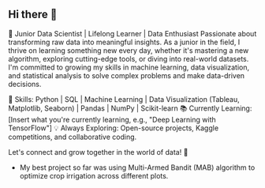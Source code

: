 ## Hi there 👋

🌱 Junior Data Scientist | Lifelong Learner | Data Enthusiast
Passionate about transforming raw data into meaningful insights. As a junior in the field, I thrive on learning something new every day, whether it's mastering a new algorithm, exploring cutting-edge tools, or diving into real-world datasets. I'm committed to growing my skills in machine learning, data visualization, and statistical analysis to solve complex problems and make data-driven decisions.

🔧 Skills: Python | SQL | Machine Learning | Data Visualization (Tableau, Matplotlib, Seaborn) | Pandas | NumPy | Scikit-learn
📚 Currently Learning: [Insert what you're currently learning, e.g., "Deep Learning with TensorFlow"]
💡 Always Exploring: Open-source projects, Kaggle competitions, and collaborative coding.

Let's connect and grow together in the world of data! 🚀
- My best project so far was using Multi-Armed Bandit (MAB) algorithm to optimize crop irrigation across different plots.
